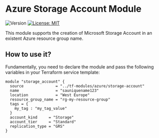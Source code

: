 # Azure Storage Account Module

<p>
  <img alt="Version" src="https://img.shields.io/badge/version-1.0.0-blue.svg" />
  <a href="LICENSE.md" target="_blank">
    <img alt="License: MIT" src="https://img.shields.io/badge/License-MIT-blue.svg" />
  </a>
</p>

This module supports the creation of Microsoft Storage Account in an existent Azure resource group name.

## How to use it?

Fundamentally, you need to declare the module and pass the following variables in your Terraform service template:

```hcl
module "storage_account" {
  source              = "../tf-modules/azure/storage-account"
  name                = "sauniquename123"
  location            = "West Europe"
  resource_group_name = "rg-my-resource-group"
  tags = {
    my_tag : "my_tag_value"
  }
  account_kind     = "Storage"
  account_tier     = "Standard"
  replication_type = "GRS"
}
```
